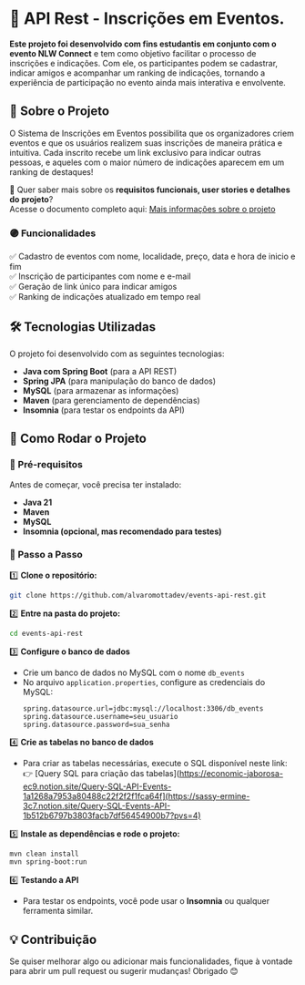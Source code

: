 # 📌 API Rest - Inscrições em Eventos.  
**Este projeto foi desenvolvido com fins estudantis em conjunto com o evento NLW Connect** e tem como objetivo facilitar o processo de inscrições e indicações. Com ele, os participantes podem se cadastrar, indicar amigos e acompanhar um ranking de indicações, tornando a experiência de participação no evento ainda mais interativa e envolvente.

## 🚀 Sobre o Projeto  

O Sistema de Inscrições em Eventos possibilita que os organizadores criem eventos e que os usuários realizem suas inscrições de maneira prática e intuitiva. Cada inscrito recebe um link exclusivo para indicar outras pessoas, e aqueles com o maior número de indicações aparecem em um ranking de destaques!

🔎 Quer saber mais sobre os **requisitos funcionais, user stories e detalhes do projeto**?  
Acesse o documento completo aqui: [Mais informações sobre o projeto](https://sassy-ermine-3c7.notion.site/Events-API-Rest-1a212b6797b3805b96a4cc83f9803451?pvs=73)  

### 🟣 Funcionalidades  

✅ Cadastro de eventos com nome, localidade, preço, data e hora de inicio e fim   
✅ Inscrição de participantes com nome e e-mail  
✅ Geração de link único para indicar amigos  
✅ Ranking de indicações atualizado em tempo real  

## 🛠 Tecnologias Utilizadas  

O projeto foi desenvolvido com as seguintes tecnologias:  

- **Java com Spring Boot** (para a API REST)  
- **Spring JPA** (para manipulação do banco de dados)  
- **MySQL** (para armazenar as informações)  
- **Maven** (para gerenciamento de dependências)  
- **Insomnia** (para testar os endpoints da API)  

## 🎯 Como Rodar o Projeto  

### 🔹 Pré-requisitos  
Antes de começar, você precisa ter instalado:  
- **Java 21**  
- **Maven**  
- **MySQL**  
- **Insomnia (opcional, mas recomendado para testes)**  

### 🔹 Passo a Passo  

1️⃣ **Clone o repositório:**  
```bash
git clone https://github.com/alvaromottadev/events-api-rest.git
```  

2️⃣ **Entre na pasta do projeto:**  
```bash
cd events-api-rest
```  

3️⃣ **Configure o banco de dados**  
- Crie um banco de dados no MySQL com o nome `db_events`
- No arquivo `application.properties`, configure as credenciais do MySQL:  
  ```
  spring.datasource.url=jdbc:mysql://localhost:3306/db_events
  spring.datasource.username=seu_usuario
  spring.datasource.password=sua_senha
  ```  

4️⃣ **Crie as tabelas no banco de dados**  
- Para criar as tabelas necessárias, execute o SQL disponível neste link:  
  👉 [Query SQL para criação das tabelas](https://economic-jaborosa-ec9.notion.site/Query-SQL-API-Events-1a1268a7953a80488c22f2f2f1fca64f](https://sassy-ermine-3c7.notion.site/Query-SQL-Events-API-1b512b6797b3803facb7df56454900b7?pvs=4)

5️⃣ **Instale as dependências e rode o projeto:**  
```bash
mvn clean install
mvn spring-boot:run
```  

6️⃣ **Testando a API**  
- Para testar os endpoints, você pode usar o **Insomnia** ou qualquer ferramenta similar.  

## 💡 Contribuição  

Se quiser melhorar algo ou adicionar mais funcionalidades, fique à vontade para abrir um pull request ou sugerir mudanças! Obrigado 😊  
